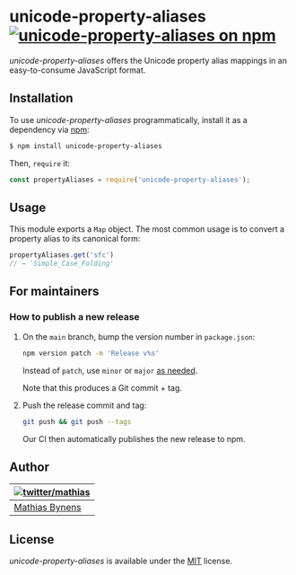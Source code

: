 # unicode-property-aliases [![unicode-property-aliases on npm](https://img.shields.io/npm/v/unicode-property-aliases)](https://www.npmjs.com/package/unicode-property-aliases)

_unicode-property-aliases_ offers the Unicode property alias mappings in an easy-to-consume JavaScript format.

## Installation

To use _unicode-property-aliases_ programmatically, install it as a dependency via [npm](https://www.npmjs.com/):

```bash
$ npm install unicode-property-aliases
```

Then, `require` it:

```js
const propertyAliases = require('unicode-property-aliases');
```

## Usage

This module exports a `Map` object. The most common usage is to convert a property alias to its canonical form:

```js
propertyAliases.get('sfc')
// → 'Simple_Case_Folding'
```

## For maintainers

### How to publish a new release

1. On the `main` branch, bump the version number in `package.json`:

    ```sh
    npm version patch -m 'Release v%s'
    ```

    Instead of `patch`, use `minor` or `major` [as needed](https://semver.org/).

    Note that this produces a Git commit + tag.

1. Push the release commit and tag:

    ```sh
    git push && git push --tags
    ```

    Our CI then automatically publishes the new release to npm.

## Author

| [![twitter/mathias](https://gravatar.com/avatar/24e08a9ea84deb17ae121074d0f17125?s=70)](https://twitter.com/mathias "Follow @mathias on Twitter") |
|---|
| [Mathias Bynens](https://mathiasbynens.be/) |

## License

_unicode-property-aliases_ is available under the [MIT](https://mths.be/mit) license.
